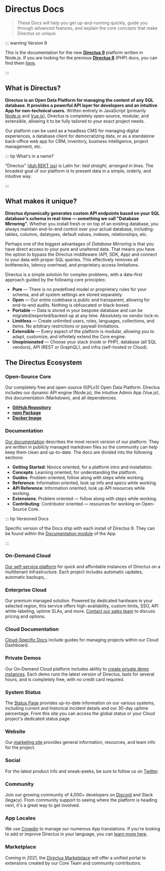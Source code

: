 # Directus Docs

> These Docs will help you get up-and-running quickly, guide you through advanced features, and explain the core concepts
> that make Directus so unique.

::: warning Version 9

This is the documentation for the new **[Directus 9](https://github.com/directus/directus)** platform written in
Node.js. If you are looking for the previous **[Directus 8](https://github.com/directus/v8-archive/releases/latest)**
(PHP) docs, you can find them [here](https://v8.docs.directus.io).

:::

## What is Directus?

**Directus is an Open Data Platform for managing the content of any SQL database. It provides a powerful API layer for developers and an intuitive App for non-technical users.** Written entirely in JavaScript (primarily [Node.js](https://nodejs.dev) and [Vue.js](https://vuejs.org)), Directus is completely open-source, modular, and extensible, allowing it to be fully tailored to your exact project needs.

Our platform can be used as a headless CMS for managing digital experiences, a database client for democratizing data, or as a standalone back-office web app for CRM, inventory, business intelligence, project management, etc.

::: tip What's in a name?

"Directus" ([duh REKT iss](http://audio.pronouncekiwi.com/Salli/Directus)) is Latin for: _laid straight, arranged in
lines_. The broadest goal of our platform is to present data in a simple, orderly, and intuitive way.

:::

## What makes it unique?

**Directus dynamically generates custom API endpoints based on your SQL database's schema in real-time — something we call "Database Mirroring".** Whether you install fresh or on top of an existing database, you always maintain end-to-end control over your actual database, including: tables, columns, datatypes, default values, indexes, relationships, etc.

Perhaps one of the biggest advantages of _Database Mirroring_ is that you have direct access to your pure and unaltered data. That means you have the option to bypass the Directus middleware (API, SDK, App) and connect to your data with proper SQL queries. This effectively removes all bottlenecks, latency overhead, and proprietary access limitations.

Directus is a simple solution for complex problems, with a data-first approach guided by the following core principles:

- **Pure** — There is no predefined model or proprietary rules for your schema, and all system settings are stored separately.
- **Open** — Our entire codebase is public and transparent, allowing for end-to-end audits. Nothing is obfuscated or
  black-boxed.
- **Portable** — Data is stored in your bespoke database and can be migrated/exported/backed-up at any time. Absolutely
  no vendor lock-in.
- **Limitless** — Create unlimited users, roles, languages, collections, and items. No arbitrary restrictions or paywall
  limitations.
- **Extensible** — Every aspect of the platform is modular, allowing you to adapt, customize, and infinitely extend the
  Core engine.
- **Unopinionated** — Choose your stack (node or PHP), database (all SQL vendors), API (REST or GraphQL), and infra
  (self-hosted or Cloud).

## The Directus Ecosystem

### Open-Source Core

Our completely free and open-source (GPLv3) Open Data Platform. Directus includes our dynamic API engine (Node.js), the intuitive Admin App (Vue.js), this documentation (Markdown), and all dependencies.

- **[GitHub Repository](https://github.com/directus/directus)**
- **[npm Package](https://www.npmjs.com/package/directus)**
- **[Docker Image](https://hub.docker.com/r/directus/directus)**

### Documentation

[Our documentation](https://docs.directus.io) describes the most recent version of our platform. They are written in
publicly managed markdown files so the community can help keep them clean and up-to-date. The docs are divided into the following sections:

- **Getting Started**: Novice oriented, for a platform intro and installation.
- **Concepts**: Learning oriented, for understanding the platform.
- **Guides**: Problem oriented, follow along with steps while working.
- **Reference**: Information oriented, look up info and specs while working.
- **API Reference**: Information oriented, look up API resources while working.
- **Extensions**: Problem oriented — follow along with steps while working.
- **Contributing**: Contributor oriented — resources for working on Open-Source Core.

::: tip Versioned Docs

Specific version of the Docs ship with each install of Directus 9. They can be found within the [Documentation module](/concepts/app-overview.html#documentation) of the App.

:::

### On-Demand Cloud

[Our self-service platform](https://directus.cloud) for quick and affordable instances of Directus on a multitenant infrastructure. Each project includes automatic updates, automatic backups, .

### Enterprise Cloud

Our premium managed solution. Powered by dedicated hardware in your selected region, this service offers high-availability, custom limits, SSO, API white-labeling, uptime SLAs, and more. [Contact our sales team](https://directus.io/contact/) to discuss pricing and options.

### Cloud Documentation

[Cloud-Specific Docs](https://directus.cloud/docs) include guides for managing projects within our Cloud Dashboard.

### Private Demos

Our On-Demand Cloud platform includes ability to [create private demo instances](https://directus.cloud/docs#creating-a-private-demo). Each demo runs the latest version of Directus, lasts for several hours, and is completely free, with no credit card required.

### System Status

The [Status Page](https://status.directus.cloud) provides up-to-date information on our various systems, including current and historical incident details and our 30-day uptime percentage. From this site you can access the global status or your Cloud project's dedicated status page.

### Website

Our [marketing site](https://directus.io) provides general information, resources, and team info for the project.

### Social

For the latest product info and sneak-peeks, be sure to follow us on [Twitter](https://twitter.com/directus).

### Community

Join our growing community of 4,000+ developers on [Discord](https://directus.chat) and Slack (legacy). From community support to seeing where the platform is heading next, it's a great way to get involved.

### App Locales

We use [Crowdin](https://locales.directus.io/) to manage our numerous App translations. If you're looking to add or improve Directus in your language, you can [learn more here](#).

### Marketplace

Coming in 2021, the [Directus Marketplace](https://directus.market/) will offer a unified portal to extensions created by our Core Team and community contributors.
